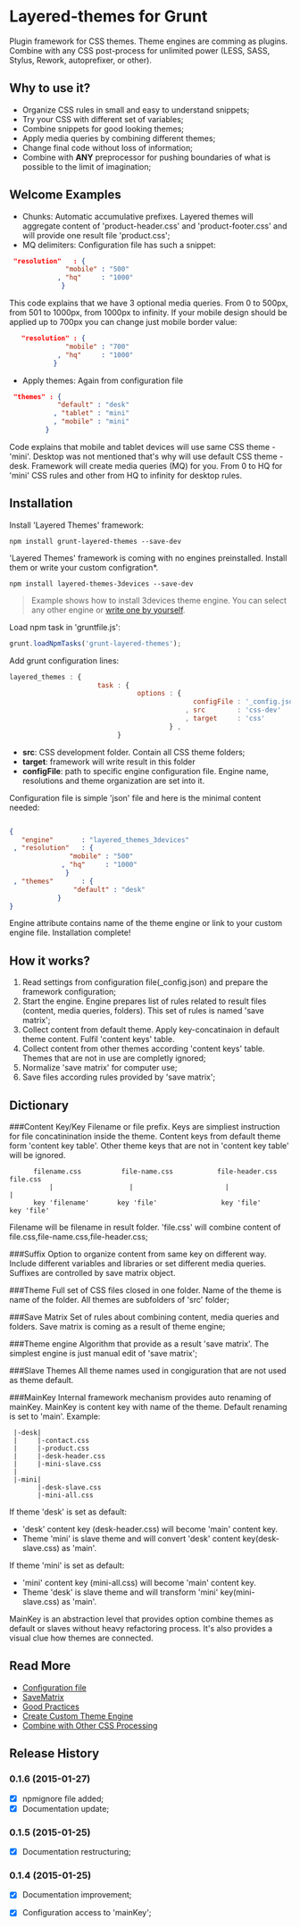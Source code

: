 # Layered-themes for Grunt

Plugin framework for CSS themes. Theme engines are comming as plugins. Combine with any CSS post-process for unlimited power (LESS, SASS, Stylus, Rework, autoprefixer, or other).

## Why to use it?
 - Organize CSS rules in small and easy to understand snippets;
 - Try your CSS with different set of variables;
 - Combine snippets for good looking themes;
 - Apply media queries by combining different themes;
 - Change final code without loss of information;
 - Combine with **ANY** preprocessor for pushing boundaries of what is possible to the limit of imagination;



## Welcome Examples
- Chunks: Automatic accumulative prefixes. Layered themes will aggregate content of 'product-header.css' and 'product-footer.css' and will provide one result file 'product.css';
- MQ delimiters: Configuration file has such a snippet:

```json
 "resolution"   : { 
              "mobile" : "500" 
            , "hq"     : "1000" 
             }

```
This code explains that we have 3 optional media queries. From 0 to 500px, from 501 to 1000px, from 1000px to infinity. If your mobile design should be applied up to 700px you can change just mobile border value:

```json
   "resolution" : { 
              "mobile" : "700" 
            , "hq"     : "1000" 
           }
```
- Apply themes: Again from configuration file

```json
 "themes" : { 
            "default" : "desk"
           , "tablet" : "mini"
           , "mobile" : "mini"
         } 
```
Code explains that mobile and tablet devices will use same CSS theme - 'mini'. Desktop was not mentioned that's why will use default CSS theme - desk. Framework will create media queries (MQ) for you. From 0 to HQ for 'mini' CSS rules and other from HQ to infinity for desktop rules.




## Installation
Install 'Layered Themes' framework:

```
npm install grunt-layered-themes --save-dev
```

'Layered Themes' framework is coming with no engines preinstalled. Install them or write your custom configration*.

```
npm install layered-themes-3devices --save-dev
```
> Example shows how to install 3devices theme engine. You can select any other engine or [write one by yourself](https://github.com/PeterNaydenov/grunt-layered-themes/wiki/4.-Create-Custom-Theme-Engine).



Load npm task in 'gruntfile.js':
```js
grunt.loadNpmTasks('grunt-layered-themes');
```

Add grunt configuration lines:
```js
layered_themes : {
                      task : {
                                options : {
                                              configFile : '_config.json'
                                            , src        : 'css-dev'
                                            , target     : 'css'
                                        } ,
                           }
```
 - **src**: CSS development folder. Contain all CSS theme folders;
 - **target**: framework will write result in this folder
 - **configFile**: path to specific engine configuration file. Engine name, resolutions and theme organization are set into it.

Configuration file is simple 'json' file and here is the minimal content needed:
 
 ```json

{
    "engine"       : "layered_themes_3devices"
  , "resolution"   : { 
                "mobile" : "500" 
              , "hq"     : "1000" 
               }
  , "themes"       : { 
                 "default" : "desk"
             }
}
 ```
Engine attribute contains name of the theme engine or link to your custom engine file.
Installation complete!




## How it works?
1. Read settings from configuration file(_config.json) and prepare the framework configuration;
2. Start the engine. Engine prepares list of rules related to result files (content, media queries, folders). This set of rules is named 'save matrix';
3. Collect content from default theme. Apply key-concatinaion in default theme content. Fulfil 'content keys' table.
4. Collect content from other themes according 'content keys' table. Themes that are not in use are completly ignored;
5. Normalize 'save matrix' for computer use;
6. Save files according rules provided by 'save matrix';




## Dictionary
###Content Key/Key
Filename or file prefix. Keys are simpliest instruction for file concatinination inside the theme. Content keys from default theme form 'content key table'. Other theme keys that are not in 'content key table' will be ignored.
```
      filename.css          file-name.css           file-header.css    file.css
          |                   |                       |                  |
      key 'filename'       key 'file'                key 'file'        key 'file'
```
Filename will be filename in result folder. 'file.css' will combine content of file.css,file-name.css,file-header.css;

###Suffix 
Option to organize content from same key on different way. Include different variables and libraries or set different media queries. Suffixes are controlled by save matrix object.

###Theme
Full set of CSS files closed in one folder. Name of the theme is name of the folder. All themes are subfolders of 'src' folder;
 
###Save Matrix
Set of rules about combining content, media queries and folders. Save matrix is coming as a result of theme engine;

###Theme engine
Algorithm that provide as a result 'save matrix'. The simplest engine is just manual edit of 'save matrix';

###Slave Themes
All theme names used in congiguration that are not used as theme default.

###MainKey
Internal framework mechanism provides auto renaming of mainKey. MainKey is content key with name of the theme. Default renaming is set to 'main'. Example:

```
 |-desk|
 |     |-contact.css
 |     |-product.css
 |     |-desk-header.css
 |     |-mini-slave.css
 |
 |-mini|
       |-desk-slave.css
       |-mini-all.css

```

If theme 'desk' is set as default:

- 'desk' content key (desk-header.css) will become 'main' content key. 
- Theme 'mini' is slave theme and will convert 'desk' content key(desk-slave.css) as 'main'.

If theme 'mini' is set as default:

- 'mini' content key (mini-all.css) will become 'main' content key.
- Theme 'desk' is slave theme and will transform 'mini' key(mini-slave.css) as 'main'.



MainKey is an abstraction level that provides option combine themes as default or slaves without heavy refactoring process. It's also provides a visual clue how themes are connected.





## Read More

- [Configuration file](https://github.com/PeterNaydenov/grunt-layered-themes/wiki/1.-Configuration-File)
- [SaveMatrix](https://github.com/PeterNaydenov/grunt-layered-themes/wiki/2.-Save-Matrix)
- [Good Practices](https://github.com/PeterNaydenov/grunt-layered-themes/wiki/3.-Good-Practices)
- [Create Custom Theme Engine](https://github.com/PeterNaydenov/grunt-layered-themes/wiki/4.-Create-Custom-Theme-Engine)
- [Combine with Other CSS Processing](https://github.com/PeterNaydenov/grunt-layered-themes/wiki/5.-Combine-with-Other-CSS-Processing.)


## Release History

### 0.1.6 (2015-01-27)
 - [x] npmignore file added;
 - [x] Documentation update;

### 0.1.5 (2015-01-25)
 - [x] Documentation restructuring;

### 0.1.4 (2015-01-25)

 - [x] Documentation improvement;
 - [x] Configuration access to 'mainKey';


